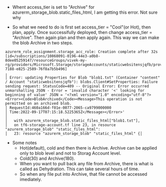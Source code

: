 

- Whent access_tier is set to "Archive" for azurerm_storage_blob.static_files_html, I am getting this error. Not sure why

- So what we need to do is first set access_tier = "Cool"(or Hot), then plan, apply. Once successifully deployed, then change access_tier = "Archive". Then again plan and then apply again. This way we can make the blob Archive in two steps.

```
azurerm_role_assignment.storage_acc_role: Creation complete after 32s [id=/subscriptions/10868091-0196-44e3-a0b8-8dee05259147/resourceGroups/vivek-my-rg/providers/Microsoft.Storage/storageAccounts/staticwebsitensjqfb/providers/Microsoft.Authorization/roleAssignments/c9227d73-7188-e825-2589-76f8a7b5b496]
╷
│ Error: updating Properties for Blob "blob1.txt" (Container "content" / Account "staticwebsitensjqfb"): blobs.Client#SetProperties: Failure sending request: StatusCode=409 -- Original Error: Error occurred unmarshalling JSON - Error = 'invalid character '<' looking for beginning of value' JSON = '<?xml version="1.0" encoding="utf-8"?><Error><Code>BlobArchived</Code><Message>This operation is not permitted on an archived blob.
│ RequestId:460a166d-f01e-0077-2065-ca9799000000
│ Time:2022-09-17T07:15:18.5225365Z</Message></Error>'
│
│   with azurerm_storage_blob.static_files_html["blob1.txt"],
│   on tf6-storage-account.tf line 23, in resource "azurerm_storage_blob" "static_files_html":
│   23: resource "azurerm_storage_blob" "static_files_html" {│
```

- Some notes
  - Hot(default), cold and then there is Archive. Archive can be applied only to blob level and not to Storag Account level.
  - Cold(30) and Archive(180). 
  - When you want to pull back any file from Archive, there is what is called as Dehydration. This can take several hours of time.
  - So when any file put into Archive, that file cannot be accessed imediately. 
